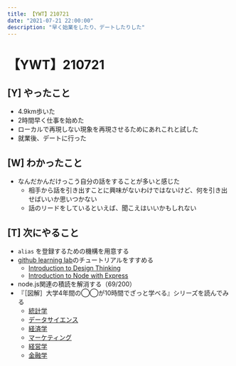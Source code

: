 ```yaml
---
title: 【YWT】210721
date: "2021-07-21 22:00:00"
description: "早く始業をしたり、デートしたりした"
---
```


# 【YWT】210721

## [Y] やったこと

- 4.9km歩いた
- 2時間早く仕事を始めた
- ローカルで再現しない現象を再現させるためにあれこれと試した
- 就業後、デートに行った

## [W] わかったこと

- なんだかんだけっこう自分の話をすることが多いと感じた
  - 相手から話を引き出すことに興味がないわけではないけど、何を引き出せばいいか思いつかない
  - 話のリードをしているといえば、聞こえはいいかもしれない

## [T] 次にやること

- `alias` を登録するための機構を用意する
- [github learning lab](https://lab.github.com/githubtraining)のチュートリアルをすすめる
  - [Introduction to Design Thinking](https://lab.github.com/githubtraining/introduction-to-design-thinking)
  - [Introduction to Node with Express](https://lab.github.com/everydeveloper/introduction-to-node-with-express)
- node.js関連の積読を解消する（69/200）
- 『［図解］大学4年間の◯◯が10時間でざっと学べる』シリーズを読んでみる
  - [統計学](https://www.amazon.co.jp/dp/B07PXB4NN9)
  - [データサイエンス](https://www.amazon.co.jp/dp/B07XNW3TQM)
  - [経済学](https://www.amazon.co.jp/dp/B01KNLFHH6)
  - [マーケティング](https://www.amazon.co.jp/dp/B07BNC2SV3)
  - [経営学](https://www.amazon.co.jp/dp/B071SKDF3L)
  - [金融学](https://www.amazon.co.jp/dp/B07BB6Z7FW)
